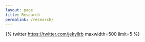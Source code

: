 ```yaml
---
layout: page
title: Research
permalink: /research/
---
```

{% twitter https://twitter.com/jekyllrb maxwidth=500 limit=5 %}
<!-- ## Indian Language Datasets

As a part of my RnD project at [IIT Bombay](http://www.iitb.ac.in/), I am releasing the dataset I used to train my neural network language models. These have been mined from Wikipedia and I hope this will help further research in language modelling for morphologically rich languages. The folder also contains the original PTB dataset.

* Malayalam (denoted by `ml`)
* Tamil (denoted by `ta`)
* Kannada (denoted by `kn`)
* Telugu (denoted by `te`)
* Hindi (denoted by `hi`)
* PTB (denoted by `ptb`)

All these datasets are compatible with [SRILM](http://www.speech.sri.com/projects/srilm/). Files marked with `unk` have replaced all singletons with `<unk>` tokens. Files marked with `char` are character versions. All datasets have a `train`, `valid` and `test` file.

You will find the dataset [here](https://drive.google.com/file/d/0B5Y_SiDYwIObaE52dmZ0YVFXckU/view?usp=sharing).
 -->